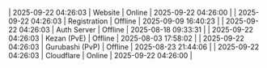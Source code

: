| 2025-09-22 04:26:03 | Website | Online | 2025-09-22 04:26:00 |
| 2025-09-22 04:26:03 | Registration | Offline | 2025-09-09 16:40:23 |
| 2025-09-22 04:26:03 | Auth Server | Offline | 2025-08-18 09:33:31 |
| 2025-09-22 04:26:03 | Kezan (PvE) | Offline | 2025-08-03 17:58:02 |
| 2025-09-22 04:26:03 | Gurubashi (PvP) | Offline | 2025-08-23 21:44:06 |
| 2025-09-22 04:26:03 | Cloudflare | Online | 2025-09-22 04:26:00 |
